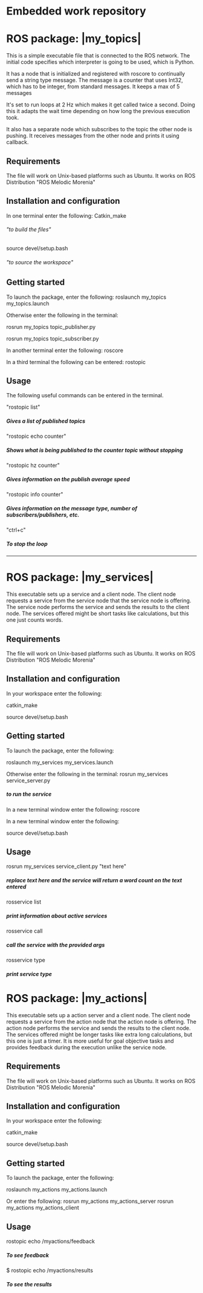 # Embedded work repository 

# ROS package: |my_topics|

This is a simple executable file that is connected to the ROS network.
The initial code specifies which interpreter is going to be used, which is Python. 

It has a node that is initialized and registered with roscore to continually send a string type message.
The message is a counter that uses Int32, which has to be integer, from standard messages.
It keeps a max of 5 messages

It's set to run loops at 2 Hz which makes it get called twice a second. 
Doing this it adapts the wait time depending on how long the previous execution took.

It also has a separate node which subscribes to the topic the other node is pushing. It receives messages from the other node and prints it using callback. 


## Requirements

The file will work on Unix-based platforms such as Ubuntu. It works on ROS Distribution "ROS Melodic Morenia"

## Installation and configuration


In one terminal enter the following:
Catkin_make                           
###### *"to build the files"*

source devel/setup.bash                
###### *"to source the workspace"*


## Getting started

To launch the package, enter the following:
roslaunch my_topics my_topics.launch


Otherwise enter the following in the terminal:

rosrun my_topics topic_publisher.py

rosrun my_topics topic_subscriber.py

In another terminal enter the following:
roscore

In a third terminal the following can be entered:
rostopic

## Usage
The following useful commands can be entered in the terminal. 

"rostopic list"            
##### *Gives a list of published topics*
"rostopic echo counter"    
##### *Shows what is being published to the counter topic without stopping*
"rostopic hz counter"      
##### *Gives information on the publish average speed*
"rostopic info counter"    
##### *Gives information on the message type, number of subscribers/publishers, etc.* 
"ctrl+c"                   
##### *To stop the loop*
-------------------------------------------------------------------------------------------------------------------------------------
# ROS package: |my_services|
This executable sets up a service and a client node.
The client node requests a service from the service node that the service node is offering.
The service node performs the service and sends the results to the client node. 
The services offered might be short tasks like calculations, but this one just counts words.

## Requirements
The file will work on Unix-based platforms such as Ubuntu. It works on ROS Distribution "ROS Melodic Morenia"
## Installation and configuration

In your workspace enter the following:

catkin_make

source devel/setup.bash


## Getting started
To launch the package, enter the following:

roslaunch my_services my_services.launch

Otherwise enter the following in the terminal:
rosrun my_services service_server.py
##### *to run the service*

In a new terminal window enter the following:
roscore

In a new terminal window enter the following:

source devel/setup.bash

## Usage

rosrun my_services service_client.py "text here"
##### *replace text here and the service will return a word count on the text entered*

rosservice list         
##### *print information about active services*
rosservice call         
##### *call the service with the provided args*
rosservice type         
##### *print service type*

# ROS package: |my_actions|
This executable sets up a action server and a client node.
The client node requests a service from the action node that the action node is offering.
The action node performs the service and sends the results to the client node. 
The services offered might be longer tasks like extra long calculations, but this one is just a timer.
It is more useful for goal objective tasks and provides feedback during the execution unlike the service node.

## Requirements
The file will work on Unix-based platforms such as Ubuntu. It works on ROS Distribution "ROS Melodic Morenia"
## Installation and configuration

In your workspace enter the following:

catkin_make

source devel/setup.bash

## Getting started
To launch the package, enter the following:

roslaunch my_actions my_actions.launch

Or enter the following:
rosrun my_actions my_actions_server
rosrun my_actions my_actions_client

## Usage
rostopic echo /myactions/feedback 
##### *To see feedback*
$ rostopic echo /myactions/results
##### *To see the results*
